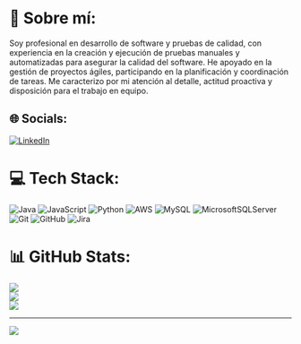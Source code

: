 # 💫 Sobre mí:
Soy profesional en desarrollo de software y pruebas de calidad, con experiencia en la creación y ejecución de pruebas manuales y automatizadas para asegurar la calidad del software. He apoyado en la gestión de proyectos ágiles, participando en la planificación y coordinación de tareas. Me caracterizo por mi atención al detalle, actitud proactiva y disposición para el trabajo en equipo.

## 🌐 Socials:
[![LinkedIn](https://img.shields.io/badge/LinkedIn-%230077B5.svg?logo=linkedin&logoColor=white)](https://www.linkedin.com/in/catalina-osorio-3200b0242/)

# 💻 Tech Stack:
![Java](https://img.shields.io/badge/java-%23ED8B00.svg?style=for-the-badge&logo=openjdk&logoColor=white) ![JavaScript](https://img.shields.io/badge/javascript-%23323330.svg?style=for-the-badge&logo=javascript&logoColor=%23F7DF1E) ![Python](https://img.shields.io/badge/python-3670A0?style=for-the-badge&logo=python&logoColor=ffdd54) ![AWS](https://img.shields.io/badge/AWS-%23FF9900.svg?style=for-the-badge&logo=amazon-aws&logoColor=white) ![MySQL](https://img.shields.io/badge/mysql-4479A1.svg?style=for-the-badge&logo=mysql&logoColor=white) ![MicrosoftSQLServer](https://img.shields.io/badge/Microsoft%20SQL%20Server-CC2927?style=for-the-badge&logo=microsoft%20sql%20server&logoColor=white) ![Git](https://img.shields.io/badge/git-%23F05033.svg?style=for-the-badge&logo=git&logoColor=white) ![GitHub](https://img.shields.io/badge/github-%23121011.svg?style=for-the-badge&logo=github&logoColor=white) ![Jira](https://img.shields.io/badge/jira-%230A0FFF.svg?style=for-the-badge&logo=jira&logoColor=white)
# 📊 GitHub Stats:
![](https://github-readme-stats.vercel.app/api?username=catalinaosorio04&theme=nord&hide_border=false&include_all_commits=false&count_private=false)<br/>
![](https://github-readme-streak-stats.herokuapp.com/?user=catalinaosorio04&theme=nord&hide_border=false)<br/>
![](https://github-readme-stats.vercel.app/api/top-langs/?username=catalinaosorio04&theme=nord&hide_border=false&include_all_commits=false&count_private=false&layout=compact)

---
[![](https://visitcount.itsvg.in/api?id=catalinaosorio04&icon=0&color=0)](https://visitcount.itsvg.in)

<!-- Proudly created with GPRM ( https://gprm.itsvg.in ) -->
